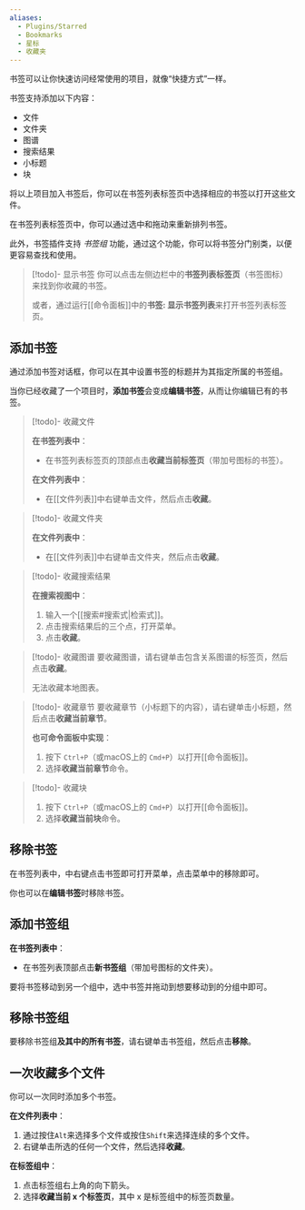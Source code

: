 ```yaml
---
aliases:
  - Plugins/Starred
  - Bookmarks
  - 星标
  - 收藏夹
---
```



书签可以让你快速访问经常使用的项目，就像“快捷方式”一样。

书签支持添加以下内容：

- 文件
- 文件夹
- 图谱
- 搜索结果
- 小标题
- 块

将以上项目加入书签后，你可以在书签列表标签页中选择相应的书签以打开这些文件。

在书签列表标签页中，你可以通过选中和拖动来重新排列书签。

此外，书签插件支持 _书签组_ 功能，通过这个功能，你可以将书签分门别类，以便更容易查找和使用。

> [!todo]- 显示书签
> 你可以点击左侧边栏中的**书签列表标签页**（书签图标）来找到你收藏的书签。
>
> 或者，通过运行[[命令面板]]中的**书签: 显示书签列表**来打开书签列表标签页。

## 添加书签

通过添加书签对话框，你可以在其中设置书签的标题并为其指定所属的书签组。

当你已经收藏了一个项目时，**添加书签**会变成**编辑书签**，从而让你编辑已有的书签。

> [!todo]- 收藏文件
>
> **在书签列表中**：
>
> - 在书签列表标签页的顶部点击**收藏当前标签页**（带加号图标的书签）。
>
> **在文件列表中**：
>
> - 在[[文件列表]]中右键单击文件，然后点击**收藏**。

> [!todo]- 收藏文件夹
> 
> **在文件列表中**：
>
> - 在[[文件列表]]中右键单击文件夹，然后点击**收藏**。

> [!todo]- 收藏搜索结果
> 
> **在搜索视图中**：
>
> 1. 输入一个[[搜索#搜索式|检索式]]。
> 2. 点击搜索结果后的三个点，打开菜单。
> 3. 点击**收藏**。

> [!todo]- 收藏图谱
> 要收藏图谱，请右键单击包含关系图谱的标签页，然后点击**收藏**。
>
> 无法收藏本地图表。

> [!todo]- 收藏章节
> 要收藏章节（小标题下的内容），请右键单击小标题，然后点击**收藏当前章节**。
>
> **也可命令面板中实现**：
>
> 1. 按下 `Ctrl+P`（或macOS上的 `Cmd+P`）以打开[[命令面板]]。
> 2. 选择**收藏当前章节**命令。

> [!todo]- 收藏块
> 1. 按下 `Ctrl+P`（或macOS上的 `Cmd+P`）以打开[[命令面板]]。
> 2. 选择**收藏当前块**命令。

## 移除书签

在书签列表中，中右键点击书签即可打开菜单，点击菜单中的移除即可。

你也可以在**编辑书签**时移除书签。

## 添加书签组

**在书签列表中**：
- 在书签列表顶部点击**新书签组**（带加号图标的文件夹）。

要将书签移动到另一个组中，选中书签并拖动到想要移动到的分组中即可。

## 移除书签组

要移除书签组**及其中的所有书签**，请右键单击书签组，然后点击**移除**。

## 一次收藏多个文件

你可以一次同时添加多个书签。

**在文件列表中**：

1. 通过按住`Alt`来选择多个文件或按住`Shift`来选择连续的多个文件。
2. 右键单击所选的任何一个文件，然后选择**收藏**。

**在标签组中**：

1. 点击标签组右上角的向下箭头。
2. 选择**收藏当前 x 个标签页**，其中 x 是标签组中的标签页数量。